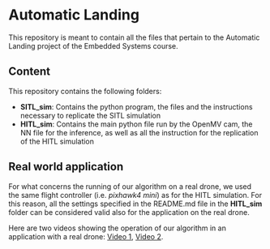 # Automatic Landing
This repository is meant to contain all the files that pertain to the Automatic Landing project of the Embedded Systems course.

## Content
This repository contains the following folders:
  - **SITL_sim**: Contains the python program, the files and the instructions necessary to replicate the SITL simulation
  - **HITL_sim**: Contains the main python file run by the OpenMV cam, the NN file for the inference, as well as all the instruction for the
  replication of the HITL simulation
  
## Real world application
For what concerns the running of our algorithm on a real drone, we used the same flight controller (i.e. *pixhawk4 mini*) as for the HITL simulation.
For this reason, all the settings specified in the README.md file in the **HITL_sim** folder can be considered valid also for the application
on the real drone. 

Here are two videos showing the operation of our algorithm in an application with a real drone: [Video 1](https://drive.google.com/file/d/1nGKeoqZEoRYV2-9vChMX1dLas9AyG2GB/view?usp=share_link), [Video 2](https://drive.google.com/file/d/1YOs1qLRiEWdy2g_y97_6qDoTUzlIgySo/view?usp=share_link).
 
